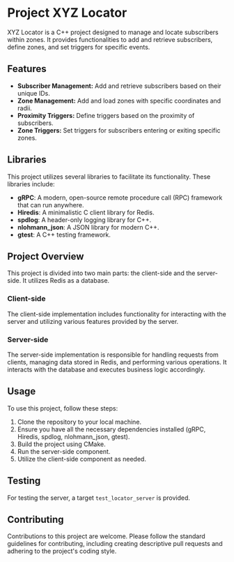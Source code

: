 # Project XYZ Locator

XYZ Locator is a C++ project designed to manage and locate subscribers within zones. It provides functionalities to add and retrieve subscribers, define zones, and set triggers for specific events.

## Features

- **Subscriber Management:** Add and retrieve subscribers based on their unique IDs.
- **Zone Management:** Add and load zones with specific coordinates and radii.
- **Proximity Triggers:** Define triggers based on the proximity of subscribers.
- **Zone Triggers:** Set triggers for subscribers entering or exiting specific zones.

## Libraries

This project utilizes several libraries to facilitate its functionality. These libraries include:

- **gRPC**: A modern, open-source remote procedure call (RPC) framework that can run anywhere.
- **Hiredis**: A minimalistic C client library for Redis.
- **spdlog**: A header-only logging library for C++.
- **nlohmann_json**: A JSON library for modern C++.
- **gtest**: A C++ testing framework.

## Project Overview

This project is divided into two main parts: the client-side and the server-side. It utilizes Redis as a database.

### Client-side

The client-side implementation includes functionality for interacting with the server and utilizing various features provided by the server.

### Server-side

The server-side implementation is responsible for handling requests from clients, managing data stored in Redis, and performing various operations. It interacts with the database and executes business logic accordingly.

## Usage

To use this project, follow these steps:

1. Clone the repository to your local machine.
2. Ensure you have all the necessary dependencies installed (gRPC, Hiredis, spdlog, nlohmann_json, gtest).
3. Build the project using CMake.
4. Run the server-side component.
5. Utilize the client-side component as needed.

## Testing

For testing the server, a target `test_locator_server` is provided.

## Contributing

Contributions to this project are welcome. Please follow the standard guidelines for contributing, including creating descriptive pull requests and adhering to the project's coding style.
